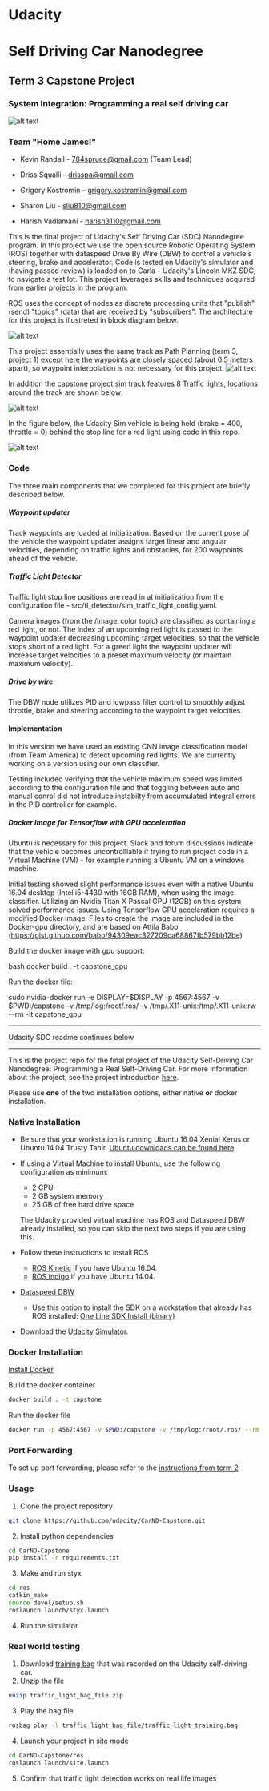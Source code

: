 # Udacity 
# Self Driving Car Nanodegree

## Term 3 Capstone Project
### System Integration: Programming a real self driving car 


![alt text](imgs/RetroSDC2.png "Retro SDC - Home James!")

### Team "Home James!"

* Kevin Randall	 - 784spruce@gmail.com (Team Lead)

* Driss Squalli - drisspa@gmail.com

* Grigory Kostromin - grigory.kostromin@gmail.com

* Sharon Liu - sliu810@gmail.com

* Harish Vadlamani - harish3110@gmail.com


This is the final project of Udacity's Self Driving Car (SDC) Nanodegree program. In this project we use the open source Robotic Operating System (ROS) together with dataspeed Drive By Wire (DBW) to control a vehicle's steering, brake and accelerator. Code is tested on Udacity's simulator and (having passed review) is loaded on to Carla - Udacity's Lincoln MKZ SDC, to navigate a test lot. This project leverages skills and techniques acquired from earlier projects in the program.

ROS uses the concept of nodes as discrete processing units that "publish" (send) "topics" (data) that are received by "subscribers". The architecture for this project is illustreted in block diagram below. 

![alt text](imgs/Architecture.png "SDC Architecture.png")

This project essentially uses the same track as Path Planning (term 3, project 1) except here the waypoints are closely spaced (about 0.5 meters apart), so waypoint interpolation is not necessary for this project.
![alt text](imgs/T3P3_track.png "Sim Track")

In addition the capstone project sim track features 8 Traffic lights, locations around the track are shown below:

![alt text](imgs/T3P3_TL_positions.png "Traffic Lights")

In the figure below, the Udacity Sim vehicle is being held (brake = 400, throttle = 0) behind the stop line for a red light using code in this repo.

![alt text](imgs/AtStopLight.png "At Stop Light")

### Code

The three main components that we completed for this project are briefly described below.

##### Waypoint updater

Track waypoints are loaded at initialization. Based on the current pose of the vehicle the waypoint updater assigns target linear and angular velocities, depending on traffic lights and obstacles, for 200 waypoints ahead of the vehicle. 

##### Traffic Light Detector

Traffic light stop line positions are read in at initialization from the configuration file - src/tl_detector/sim_traffic_light_config.yaml.

Camera images (from the /image_color topic) are classified as containing a red light, or not. The index of an upcoming red light is passed to the waypoint updater decreasing upcoming target velocities, so that the vehicle stops short of a red light. For a green light the waypoint updater will increase target velocities to a preset maximum velocity (or maintain maximum velocity).

##### Drive by wire

The DBW node utilizes PID and lowpass filter control to smoothly adjust throttle, brake and steering according to the waypoint target velocities.

#### Implementation
In this version we have used an existing CNN image classification model (from Team America) to detect upcoming red lights. We are currently working on a version using our own classifier.

Testing included verifying that the vehicle maximum speed was limited according to the configuration file and that toggling between auto and manual conrol did not introduce instabilty from accumulated integral errors in the PID controller for example.



##### Docker Image for Tensorflow with GPU acceleration

Ubuntu is necessary for this project. Slack and forum discussions indicate that the vehicle becomes uncontrolllable if trying to run project code in a Virtual Machine (VM) - for example running a Ubuntu VM on a windows machine. 

Initial testing showed slight performance issues even with a native Ubuntu 16.04 desktop (Intel i5-4430 with 16GB RAM), when using the image classifier. Utilizing an Nvidia Titan X Pascal GPU (12GB) on this system solved performance issues. Using Tensorflow GPU acceleration requires a modified Docker image. Files to create the image are included in the Docker-gpu directory, and are based on Attila Babo (https://gist.github.com/babo/94309eac327209ca68867fb579bb12be) 


Build the docker image with gpu support:

bash docker build . -t capstone_gpu

Run the docker file:

sudo nvidia-docker run -e DISPLAY=$DISPLAY -p 4567:4567 -v $PWD:/capstone -v
/tmp/log:/root/.ros/ -v /tmp/.X11-unix:/tmp/.X11-unix:rw --rm -it capstone_gpu


____
Udacity SDC readme continues below
____


This is the project repo for the final project of the Udacity Self-Driving Car Nanodegree: Programming a Real Self-Driving Car. For more information about the project, see the project introduction [here](https://classroom.udacity.com/nanodegrees/nd013/parts/6047fe34-d93c-4f50-8336-b70ef10cb4b2/modules/e1a23b06-329a-4684-a717-ad476f0d8dff/lessons/462c933d-9f24-42d3-8bdc-a08a5fc866e4/concepts/5ab4b122-83e6-436d-850f-9f4d26627fd9).




Please use **one** of the two installation options, either native **or** docker installation.

### Native Installation

* Be sure that your workstation is running Ubuntu 16.04 Xenial Xerus or Ubuntu 14.04 Trusty Tahir. [Ubuntu downloads can be found here](https://www.ubuntu.com/download/desktop).
* If using a Virtual Machine to install Ubuntu, use the following configuration as minimum:
  * 2 CPU
  * 2 GB system memory
  * 25 GB of free hard drive space

  The Udacity provided virtual machine has ROS and Dataspeed DBW already installed, so you can skip the next two steps if you are using this.

* Follow these instructions to install ROS
  * [ROS Kinetic](http://wiki.ros.org/kinetic/Installation/Ubuntu) if you have Ubuntu 16.04.
  * [ROS Indigo](http://wiki.ros.org/indigo/Installation/Ubuntu) if you have Ubuntu 14.04.
* [Dataspeed DBW](https://bitbucket.org/DataspeedInc/dbw_mkz_ros)
  * Use this option to install the SDK on a workstation that already has ROS installed: [One Line SDK Install (binary)](https://bitbucket.org/DataspeedInc/dbw_mkz_ros/src/81e63fcc335d7b64139d7482017d6a97b405e250/ROS_SETUP.md?fileviewer=file-view-default)
* Download the [Udacity Simulator](https://github.com/udacity/CarND-Capstone/releases).

### Docker Installation
[Install Docker](https://docs.docker.com/engine/installation/)

Build the docker container
```bash
docker build . -t capstone
```

Run the docker file
```bash
docker run -p 4567:4567 -v $PWD:/capstone -v /tmp/log:/root/.ros/ --rm -it capstone
```

### Port Forwarding
To set up port forwarding, please refer to the [instructions from term 2](https://classroom.udacity.com/nanodegrees/nd013/parts/40f38239-66b6-46ec-ae68-03afd8a601c8/modules/0949fca6-b379-42af-a919-ee50aa304e6a/lessons/f758c44c-5e40-4e01-93b5-1a82aa4e044f/concepts/16cf4a78-4fc7-49e1-8621-3450ca938b77)

### Usage

1. Clone the project repository
```bash
git clone https://github.com/udacity/CarND-Capstone.git
```

2. Install python dependencies
```bash
cd CarND-Capstone
pip install -r requirements.txt
```
3. Make and run styx
```bash
cd ros
catkin_make
source devel/setup.sh
roslaunch launch/styx.launch
```
4. Run the simulator

### Real world testing
1. Download [training bag](https://s3-us-west-1.amazonaws.com/udacity-selfdrivingcar/traffic_light_bag_file.zip) that was recorded on the Udacity self-driving car.
2. Unzip the file
```bash
unzip traffic_light_bag_file.zip
```
3. Play the bag file
```bash
rosbag play -l traffic_light_bag_file/traffic_light_training.bag
```
4. Launch your project in site mode
```bash
cd CarND-Capstone/ros
roslaunch launch/site.launch
```
5. Confirm that traffic light detection works on real life images
